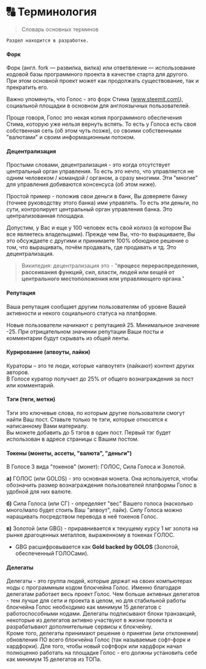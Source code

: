 # 🔠 Терминология

> Словарь основных терминов

```
Раздел находится в разработке.
```

#### Форк

Форк \(англ. fork — развилка, вилка\) или ответвление — использование кодовой базы программного проекта в качестве старта для другого. При этом основной проект может как продолжать существование, так и прекратить его.

Важно упомянуть, что Голос - это форк Стима \(www.steemit.com\),  социальной площадки в основном для англоязычных пользователей.

Проще говоря, Голос это некая копия программного обеспечения Стима, которую уже нельзя вернуть вспять. То есть у Голоса есть своя собственная сеть \(об этом чуть позже\), со своими собственными "валютами" и своим информационным потоком.

#### Децентрализация

Простыми словами, децентрализация - это когда отсутствует центральный орган управления. То есть это нечто, что управляется не одним человеком / командой / органом, а сразу многими. Эти "многие" для управления добиваются консенсуса \(об этом ниже\).

Простой пример - положив свои деньги в банк, Вы доверяете банку \(точнее руководству этого банка\) ими управлять. То есть эти деньги, по сути, контролирует центральный орган управления банка. Это централизованная площадка.

Допустим, у Вас и еще у 100 человек есть свой колхоз \(в котором Вы все являетесь владельцами\). Прежде чем Вы, что-то выращиваете, Вы это обсуждаете с другими и принимаете 100% обоюдное решение о том, что выращивать, почём продавать, где продавать и тд. Это децентрализация.

> Википедия: децентрализация это - "**процесс перераспределения, рассеивания функций, сил, власти, людей или вещей от центрального местоположения или управляющего органа**."

#### Репутация

Ваша репутация сообщает другим пользователям об уровне Вашей активности и некого социального статуса на платформе.

Новые пользователи начинают с репутацией 25. Минимальное значение -25. При отрицательном значении репутации Ваши посты и комментарии будут скрывать из общей ленты.

#### Курирование \(апвоуты, лайки\)

Кураторы – это те люди, которые «апвоутят» \(лайкают\) контент других авторов.   
В Голосе куратор получает до 25% от общего вознаграждения за пост или комментарий.

#### Тэги \(теги, метки\)

Тэги это ключевые слова, по которым другие пользователи смогут найти Ваш пост. Ставьте только те тэги, которые относятся к написанному Вами материалу.  
Вы можете добавить до 5 тэгов в один пост. Первый тэг будет использован в адресе страницы с Вашим постом.

#### Токены \(монеты, ассеты, "валюта", "деньги"\)

В Голосе 3 вида "токенов" \(монет\): ГОЛОС, Сила Голоса и Золотой.

**а\)** ГОЛОС \(или GOLOS\) - это основная монета. Она используется, чтобы обозначить размер вознаграждения пользователей платформы Голос в удобной для них валюте.

**б\)** Сила Голоса \(или СГ\) - определяет "вес" Вашего голоса \(насколько много/мало будет стоить Ваш "апвоут", лайк\). Силу Голоса можно наращивать посредством перевода в неё токенов Голос. 

**в\)** Золотой \(или GBG\) - приравнивается к текущему курсу 1 мг золота на рынке драгоценных металлов, выраженному в токенах ГОЛОС. 

* GBG расшифровывается как **Gold backed by GOLOS** \(Золотой, обеспеченный ГОЛОСами\).

#### Делегаты 

Делегаты - это группа людей, которые держат на своих компьютерах ноды с программным кодом блокчейна Голос. Именно благодаря делегатам работает весь проект Голос. Чем больше активных делегатов - тем лучше для сети и проекта в целом, но для стабильной работы блокчейна Голос необходимо как минимум 15 делегатов с работоспособными нодами. Делегаты подписывают блоки транзакций, некоторые из делегатов активно участвуют в жизни проекта и разрабатывают дополнительные сервисы к блокчейну.   
Кроме того, делегаты принимают решение о принятии \(или отклонении\) обновления ПО всего блокчейна Голос \(так называемые софт-форк и хардфорки\). Для того, чтобы новый софтфорк или хардфорк начал полноценно работать на площадке Голос - его должны установить себе как минимум 15 делегатов из ТОПа. 

